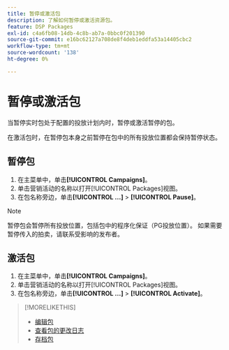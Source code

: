 ```yaml
---
title: 暂停或激活包
description: 了解如何暂停或激活资源包。
feature: DSP Packages
exl-id: c4a6fb08-14db-4c8b-ab7a-0bbc0f201390
source-git-commit: e16bc62127a708de8f4deb1eddfa53a14405cbc2
workflow-type: tm+mt
source-wordcount: '138'
ht-degree: 0%

---
```


# 暂停或激活包

当暂停实时包处于配置的投放计划内时，暂停或激活暂停的包。

在激活包时，在暂停包本身之前暂停在包中的所有投放位置都会保持暂停状态。

## 暂停包

1. 在主菜单中，单击&#x200B;**[!UICONTROL Campaigns]**。
1. 单击营销活动的名称以打开[!UICONTROL Packages]视图。
1. 在包名称旁边，单击&#x200B;**[!UICONTROL ...]** > **[!UICONTROL Pause]**。

>[!NOTE]
>
>暂停包会暂停所有投放位置，包括包中的程序化保证（PG投放位置）。 如果需要暂停传入的拍卖，请联系受影响的发布者。

## 激活包

1. 在主菜单中，单击&#x200B;**[!UICONTROL Campaigns]**。
1. 单击营销活动的名称以打开[!UICONTROL Packages]视图。
1. 在包名称旁边，单击&#x200B;**[!UICONTROL ...]** > **[!UICONTROL Activate]**。

>[!MORELIKETHIS]
>
>* [编辑包](package-edit.md)
>* [查看包的更改日志](package-change-log.md)
>* [存档包](package-archive-unarchive.md)
